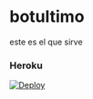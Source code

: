 # botultimo
este es el que sirve
### Heroku
[![Deploy](https://www.herokucdn.com/deploy/button.svg)](https://heroku.com/deploy?template=https://github.com/pedro1287/botsirve)
